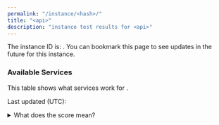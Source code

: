 ```yaml
---
permalink: "/instance/<hash>/"
title: "<api>"
description: "instance test results for <api>"
---
```

The instance ID is: <code><hash></code>. You can bookmark this page to see updates in the future for this instance.

### Available Services
This table shows what services work for <code><api></code>. <frontend>

Last updated (UTC): <time>

<details>
<summary>What does the score mean?</summary>
The score is a percentage of how many services the instance supports. The most the instances support, the higher the score. The score is a percentage.
</details>

<scores>